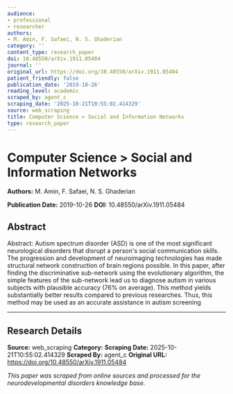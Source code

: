 ```yaml
---
audience:
- professional
- researcher
authors:
- M. Amin, F. Safaei, N. S. Ghaderian
category: ''
content_type: research_paper
doi: 10.48550/arXiv.1911.05484
journal: ''
original_url: https://doi.org/10.48550/arXiv.1911.05484
patient_friendly: false
publication_date: '2019-10-26'
reading_level: academic
scraped_by: agent_c
scraping_date: '2025-10-21T10:55:02.414329'
source: web_scraping
title: Computer Science > Social and Information Networks
type: research_paper
---
```

# Computer Science > Social and Information Networks

**Authors:** M. Amin, F. Safaei, N. S. Ghaderian

**Publication Date:** 2019-10-26
**DOI:** 10.48550/arXiv.1911.05484

## Abstract

Abstract:
Autism spectrum disorder (ASD) is one of the most significant neurological disorders that disrupt a person's social communication skills. The progression and development of neuroimaging technologies has made structural network construction of brain regions possible. In this paper, after finding the discriminative sub-network using the evolutionary algorithm, the simple features of the sub-network lead us to diagnose autism in various subjects with plausible accuracy (76% on average). This method yields substantially better results compared to previous researches. Thus, this method may be used as an accurate assistance in autism screening

---

## Research Details

**Source:** web_scraping
**Category:** 
**Scraping Date:** 2025-10-21T10:55:02.414329
**Scraped By:** agent_c
**Original URL:** https://doi.org/10.48550/arXiv.1911.05484

*This paper was scraped from online sources and processed for the neurodevelopmental disorders knowledge base.*